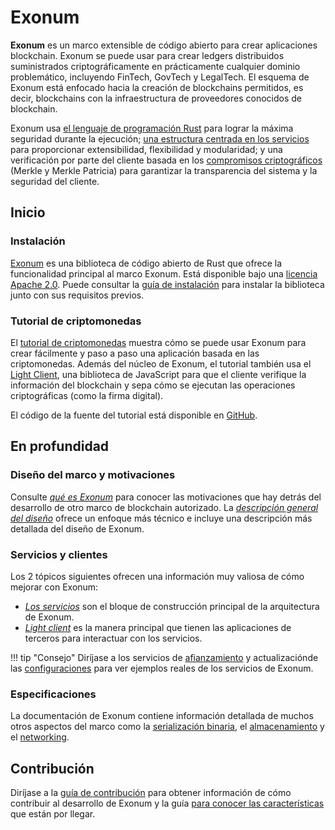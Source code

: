 # Exonum

**Exonum** es un marco extensible de código abierto para crear aplicaciones
blockchain. Exonum se puede usar para crear ledgers distribuidos suministrados
criptográficamente en prácticamente cualquier dominio problemático,
incluyendo FinTech, GovTech y LegalTech. El esquema de Exonum está enfocado
hacia la creación de blockchains permitidos, es decir, blockchains con la
infraestructura de proveedores conocidos de blockchain.

Exonum usa [el lenguaje de programación Rust][rust] para lograr la máxima
seguridad durante la ejecución;
[una estructura centrada en los servicios][wiki:soa] para proporcionar
extensibilidad, flexibilidad y modularidad; y una verificación por parte
del cliente basada en los [compromisos criptográficos][wiki:commitment]
(Merkle y Merkle Patricia) para garantizar la transparencia del sistema
y la seguridad del cliente.

## Inicio

### Instalación

[Exonum][core] es una biblioteca de código abierto de Rust que ofrece la
funcionalidad principal al marco Exonum. Está disponible bajo una
[licencia Apache 2.0][apache].
Puede consultar la [guía de instalación](get-started/install.md) para instalar
la biblioteca junto con sus requisitos previos.

### Tutorial de criptomonedas

El [tutorial de criptomonedas](get-started/create-service.md) muestra cómo se
puede usar Exonum para crear fácilmente y paso a paso una aplicación basada en
las criptomonedas. Además del núcleo de Exonum, el tutorial también usa el
[Light Client][client], una biblioteca de JavaScript para que el cliente
verifique la información del blockchain y sepa cómo se ejecutan las
operaciones criptográficas (como la firma digital).

El código de la fuente del tutorial está disponible en [GitHub][tutorial].

## En profundidad

### Diseño del marco y motivaciones

Consulte [*qué es Exonum*](get-started/what-is-exonum.md) para conocer las
motivaciones que hay detrás del desarrollo de otro marco de blockchain
autorizado. La
[*descripción general del diseño*](get-started/design-overview.md)
ofrece un enfoque más técnico e incluye una descripción más detallada del
diseño de Exonum.

### Servicios y clientes

Los 2 tópicos siguientes ofrecen una información muy valiosa de cómo mejorar
con Exonum:

- [*Los servicios*](architecture/services.md) son el bloque de construcción
  principal de la arquitectura de Exonum.
- [*Light client*](architecture/clients.md)
  es la manera principal que tienen las aplicaciones de terceros para
  interactuar con los servicios.

!!! tip "Consejo"
    Diríjase a los servicios de [afianzamiento][anchoring] y actualizaciónde
    las [configuraciones][config] para ver ejemplos reales de los
    servicios de Exonum.

### Especificaciones

La documentación de Exonum contiene información detallada de muchos otros
aspectos del marco como la
[serialización binaria](architecture/serialization.md),
el [almacenamiento](architecture/storage.md)
y el [networking](advanced/network.md).

## Contribución

Diríjase a la [guía de contribución](contributing.md) para obtener información
de cómo contribuir al desarrollo de Exonum y la guía
[para conocer las características](roadmap.md) que están por llegar.

[rust]: http://rust-lang.org/
[wiki:soa]: https://en.wikipedia.org/wiki/Service-oriented_architecture
[wiki:commitment]: https://en.wikipedia.org/wiki/Commitment_scheme
[core]: http://github.com/exonum/exonum/
[apache]: https://opensource.org/licenses/Apache-2.0
[client]: https://github.com/exonum/exonum-client
[tutorial]: https://github.com/exonum/exonum/blob/master/examples/cryptocurrency
[anchoring]: https://github.com/exonum/exonum-btc-anchoring/
[config]: https://github.com/exonum/exonum/tree/master/services/configuration
